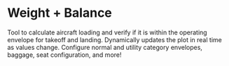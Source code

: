 # Weight + Balance

Tool to calculate aircraft loading and verify if it is within the operating envelope for takeoff and landing.  Dynamically updates the plot in real time as values change.  Configure normal and utility category envelopes, baggage, seat configuration, and more!
